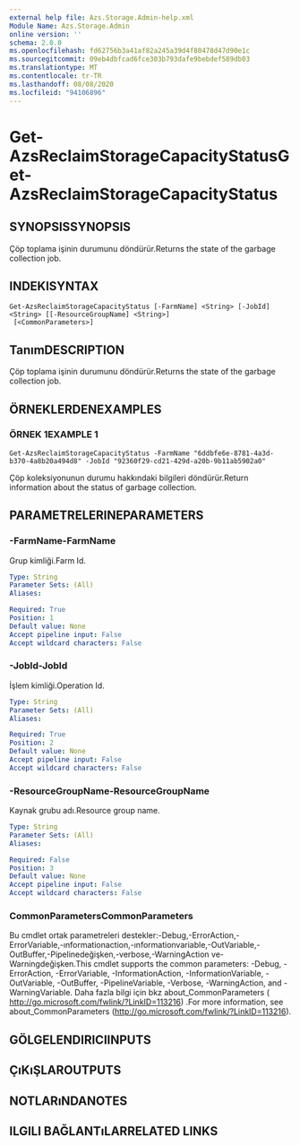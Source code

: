 ```yaml
---
external help file: Azs.Storage.Admin-help.xml
Module Name: Azs.Storage.Admin
online version: ''
schema: 2.0.0
ms.openlocfilehash: fd62756b3a41af82a245a39d4f80478d47d90e1c
ms.sourcegitcommit: 09eb4dbfcad6fce303b793dafe9bebdef589db03
ms.translationtype: MT
ms.contentlocale: tr-TR
ms.lasthandoff: 08/08/2020
ms.locfileid: "94106896"
---
```

# <span data-ttu-id="9357a-101">Get-AzsReclaimStorageCapacityStatus</span><span class="sxs-lookup"><span data-stu-id="9357a-101">Get-AzsReclaimStorageCapacityStatus</span></span>

## <span data-ttu-id="9357a-102">SYNOPSIS</span><span class="sxs-lookup"><span data-stu-id="9357a-102">SYNOPSIS</span></span>
<span data-ttu-id="9357a-103">Çöp toplama işinin durumunu döndürür.</span><span class="sxs-lookup"><span data-stu-id="9357a-103">Returns the state of the garbage collection job.</span></span>

## <span data-ttu-id="9357a-104">INDEKI</span><span class="sxs-lookup"><span data-stu-id="9357a-104">SYNTAX</span></span>

```
Get-AzsReclaimStorageCapacityStatus [-FarmName] <String> [-JobId] <String> [[-ResourceGroupName] <String>]
 [<CommonParameters>]
```

## <span data-ttu-id="9357a-105">Tanım</span><span class="sxs-lookup"><span data-stu-id="9357a-105">DESCRIPTION</span></span>
<span data-ttu-id="9357a-106">Çöp toplama işinin durumunu döndürür.</span><span class="sxs-lookup"><span data-stu-id="9357a-106">Returns the state of the garbage collection job.</span></span>

## <span data-ttu-id="9357a-107">ÖRNEKLERDEN</span><span class="sxs-lookup"><span data-stu-id="9357a-107">EXAMPLES</span></span>

### <span data-ttu-id="9357a-108">ÖRNEK 1</span><span class="sxs-lookup"><span data-stu-id="9357a-108">EXAMPLE 1</span></span>
```
Get-AzsReclaimStorageCapacityStatus -FarmName "6ddbfe6e-8781-4a3d-b370-4a8b20a494d8" -JobId "92360f29-cd21-429d-a20b-9b11ab5902a0"
```

<span data-ttu-id="9357a-109">Çöp koleksiyonunun durumu hakkındaki bilgileri döndürür.</span><span class="sxs-lookup"><span data-stu-id="9357a-109">Return information about the status of garbage collection.</span></span>

## <span data-ttu-id="9357a-110">PARAMETRELERINE</span><span class="sxs-lookup"><span data-stu-id="9357a-110">PARAMETERS</span></span>

### <span data-ttu-id="9357a-111">-FarmName</span><span class="sxs-lookup"><span data-stu-id="9357a-111">-FarmName</span></span>
<span data-ttu-id="9357a-112">Grup kimliği.</span><span class="sxs-lookup"><span data-stu-id="9357a-112">Farm Id.</span></span>

```yaml
Type: String
Parameter Sets: (All)
Aliases:

Required: True
Position: 1
Default value: None
Accept pipeline input: False
Accept wildcard characters: False
```

### <span data-ttu-id="9357a-113">-JobId</span><span class="sxs-lookup"><span data-stu-id="9357a-113">-JobId</span></span>
<span data-ttu-id="9357a-114">İşlem kimliği.</span><span class="sxs-lookup"><span data-stu-id="9357a-114">Operation Id.</span></span>

```yaml
Type: String
Parameter Sets: (All)
Aliases:

Required: True
Position: 2
Default value: None
Accept pipeline input: False
Accept wildcard characters: False
```

### <span data-ttu-id="9357a-115">-ResourceGroupName</span><span class="sxs-lookup"><span data-stu-id="9357a-115">-ResourceGroupName</span></span>
<span data-ttu-id="9357a-116">Kaynak grubu adı.</span><span class="sxs-lookup"><span data-stu-id="9357a-116">Resource group name.</span></span>

```yaml
Type: String
Parameter Sets: (All)
Aliases:

Required: False
Position: 3
Default value: None
Accept pipeline input: False
Accept wildcard characters: False
```

### <span data-ttu-id="9357a-117">CommonParameters</span><span class="sxs-lookup"><span data-stu-id="9357a-117">CommonParameters</span></span>
<span data-ttu-id="9357a-118">Bu cmdlet ortak parametreleri destekler:-Debug,-ErrorAction,-ErrorVariable,-ınformationaction,-ınformationvariable,-OutVariable,-OutBuffer,-Pipelinedeğişken,-verbose,-WarningAction ve-Warningdeğişken.</span><span class="sxs-lookup"><span data-stu-id="9357a-118">This cmdlet supports the common parameters: -Debug, -ErrorAction, -ErrorVariable, -InformationAction, -InformationVariable, -OutVariable, -OutBuffer, -PipelineVariable, -Verbose, -WarningAction, and -WarningVariable.</span></span> <span data-ttu-id="9357a-119">Daha fazla bilgi için bkz about_CommonParameters ( http://go.microsoft.com/fwlink/?LinkID=113216) .</span><span class="sxs-lookup"><span data-stu-id="9357a-119">For more information, see about_CommonParameters (http://go.microsoft.com/fwlink/?LinkID=113216).</span></span>

## <span data-ttu-id="9357a-120">GÖLGELENDIRICI</span><span class="sxs-lookup"><span data-stu-id="9357a-120">INPUTS</span></span>

## <span data-ttu-id="9357a-121">ÇıKıŞLAR</span><span class="sxs-lookup"><span data-stu-id="9357a-121">OUTPUTS</span></span>

## <span data-ttu-id="9357a-122">NOTLARıNDA</span><span class="sxs-lookup"><span data-stu-id="9357a-122">NOTES</span></span>

## <span data-ttu-id="9357a-123">ILGILI BAĞLANTıLAR</span><span class="sxs-lookup"><span data-stu-id="9357a-123">RELATED LINKS</span></span>
